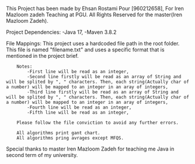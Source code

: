 This Project has been made by Ehsan Rostami Pour [960212658], For Iren Mazloom zadeh Teaching at PGU.
All Rights Reserved for the master(Iren Mazloom Zadeh).

Project Dependencies:
-Java 17,
-Maven 3.8.2

File Mappings:
This project uses a hardcoded file path in the root folder. This file is named "filename.txt" and uses a specific format that is mentioned in the project brief.

		Notes:
			-First line will be read as an integer,
			-Second line firstly will be read as an array of String and will be splited by ", " characters. Then, each string(Actually char of a number) will be mapped to an integer in an aray of integers,
			-Third line firstly will be read as an array of String and will be splited by ", " characters. Then, each string(Actually char of a number) will be mapped to an integer in an aray of integers,
			-Fourth line will be read as an integer,
			-Fifth line will be read as an integer,

		Please follow the file conviction to avoid any further errors.
		
		All algorithms print gant chart.
		All algorithms pring avrages except MFQS.

Special thanks to master Iren Mazloom Zadeh for teaching me Java in second term of my university.
